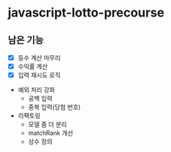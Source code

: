 # javascript-lotto-precourse

## 남은 기능

- [x] 등수 계산 마무리
- [x] 수익률 계산
- [x] 입력 재시도 로직
- 예외 처리 강화
  - 공백 입력
  - 중복 입력(당첨 번호)
- 리팩토링
  - 모델 좀 더 분리
  - matchRank 개선
  - 상수 정의
